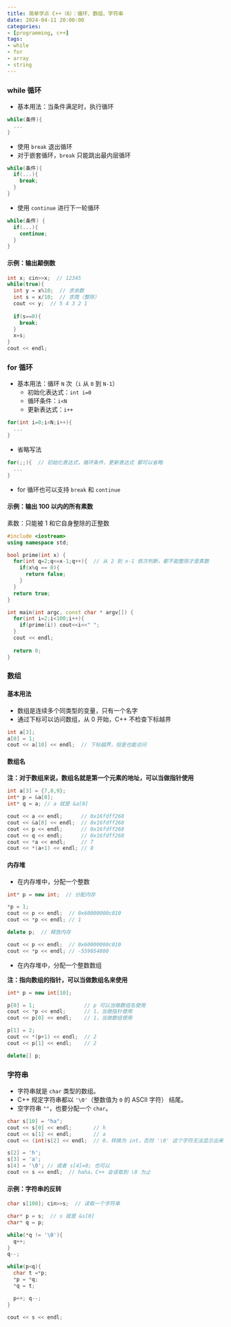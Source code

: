 ```yaml
---
title: 简单学点 C++（6）：循环、数组、字符串
date: 2024-04-11 20:00:00
categories:
- [programming, c++]
tags:
- while
- for
- array
- string
---
```


### while 循环

- 基本用法：当条件满足时，执行循环
```cpp
while(条件){
  ...
}
```

- 使用 `break` 退出循环
- 对于嵌套循环，`break` 只能跳出最内层循环
```cpp
while(条件){
  if(...){
    break;
  }
}
```

- 使用 `continue` 进行下一轮循环

```cpp
while(条件) {
  if(...){
    continue;
  }
}
```

#### 示例：输出颠倒数

```cpp
int x; cin>>x;  // 12345
while(true){
  int y = x%10;  // 求余数
  int s = x/10;  // 求商（整除）
  cout << y;  // 5 4 3 2 1
  
  if(s==0){
    break;
  }
  x=s;
}
cout << endl;
```

### for 循环

- 基本用法：循环 `N` 次（`i` 从 `0` 到 `N-1`）
  - 初始化表达式：`int i=0`
  - 循环条件：`i<N`
  - 更新表达式：`i++`

```cpp
for(int i=0;i<N;i++){
  ...
}
```

- 省略写法

```cpp
for(;;){  // 初始化表达式，循环条件，更新表达式 都可以省略
  ...
}
```

- for 循环也可以支持 `break` 和 `continue`

#### 示例：输出 100 以内的所有素数

素数：只能被 1 和它自身整除的正整数

```cpp
#include <iostream>
using namespace std;

bool prime(int x) {
  for(int q=2;q<=x-1;q++){  // 从 2 到 x-1 依次判断，都不能整除才是素数
    if(x%q == 0){
      return false;
    }
  }
  return true;
}

int main(int argc, const char * argv[]) {    
  for(int i=2;i<100;i++){
    if(prime(i)) cout<<i<<" ";
  }
  cout << endl;
  
  return 0;
}
```

### 数组

#### 基本用法

- 数组是连续多个同类型的变量，只有一个名字
- 通过下标可以访问数组，从 0 开始，C++ 不检查下标越界

```cpp
int a[3];
a[0] = 1;
cout << a[10] << endl;  // 下标越界，但是也能访问
```

#### 数组名

**注：对于数组来说，数组名就是第一个元素的地址，可以当做指针使用**

```cpp
int a[3] = {7,8,9};
int* p = &a[0];
int* q = a; // a 就是 &a[0]

cout << a << endl;      // 0x16fdff268
cout << &a[0] << endl;  // 0x16fdff268
cout << p << endl;      // 0x16fdff268
cout << q << endl;      // 0x16fdff268
cout << *a << endl;     // 7
cout << *(a+1) << endl; // 8
```

#### 内存堆

- 在内存堆中，分配一个整数

```cpp
int* p = new int;  // 分配内存

*p = 1;
cout << p << endl;  // 0x60000000c010
cout << *p << endl; // 1

delete p;  // 释放内存

cout << p << endl;  // 0x60000000c010
cout << *p << endl; // -559054800
```

- 在内存堆中，分配一个整数数组

**注：指向数组的指针，可以当做数组名来使用**

```cpp
int* p = new int[10];

p[0] = 1;                // p 可以当做数组名使用
cout << *p << endl;      // 1，当做指针使用
cout << p[0] << endl;    // 1，当做数组使用

p[1] = 2;
cout << *(p+1) << endl;  // 2
cout << p[1] << endl;    // 2

delete[] p;
```

### 字符串

- 字符串就是 `char` 类型的数组。
- C++ 规定字符串都以 `'\0'`（整数值为 `0` 的 ASCII 字符） 结尾。
- 空字符串 `""`，也要分配一个 `char`。

```cpp
char s[10] = "ha";
cout << s[0] << endl;       // h
cout << s[1] << endl;       // a
cout << (int)s[2] << endl;  // 0，转换为 int，否则 '\0' 这个字符无法显示出来

s[2] = 'h';
s[3] = 'a';
s[4] = '\0'; // 或者 s[4]=0; 也可以
cout << s << endl;  // haha，C++ 会读取到 \0 为止
```

#### 示例：字符串的反转

```cpp
char s[100]; cin>>s;  // 读取一个字符串

char* p = s;  // s 就是 &s[0]
char* q = p;

while(*q != '\0'){
  q++;
}
q--;

while(p<q){
  char t =*p;
  *p = *q;
  *q = t;

  p++; q--;
}

cout << s << endl;
```
